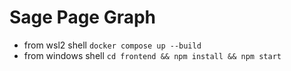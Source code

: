 # Sage Page Graph
- from wsl2 shell `docker compose up --build`
- from windows shell `cd frontend && npm install && npm start`